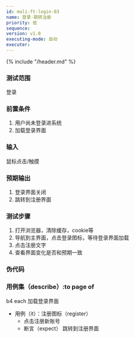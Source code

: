 ```yaml
---
id: mali-ft-login-03
name: 登录-跳转注册
priority: 低
sequence: 
version: v1.0
executing-mode: 自动
executer: 
---
```


{% include "/header.md" %}


### 测试范围
登录

### 前置条件
1. 用户尚未登录进系统
2. 加载登录界面

### 输入
鼠标点击/触摸

### 预期输出
1. 登录界面关闭
2. 跳转到注册界面

### 测试步骤
1. 打开浏览器，清除缓存，cookie等
2. 导航到主界面，点击登录图标，等待登录界面加载
3. 点击注册文字
4. 查看界面变化是否和预期一致

### 伪代码

### 用例集（describe）:to page of 
b4 each 加载登录界面

* 用例（it）：注册图标（register）
  * 点击注册新账号
  * 断言（expect） 跳转到注册界面
